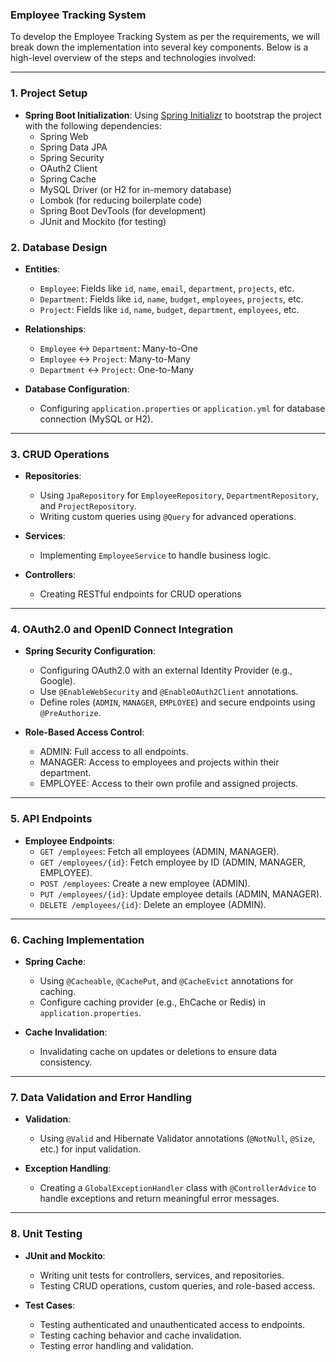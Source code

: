 ### Employee Tracking System
To develop the Employee Tracking System as per the requirements, we will break down the implementation into several key components. Below is a high-level overview of the steps and technologies involved:

---

### **1. Project Setup**
- **Spring Boot Initialization**: Using [Spring Initializr](https://start.spring.io/) to bootstrap the project with the following dependencies:
  - Spring Web
  - Spring Data JPA
  - Spring Security
  - OAuth2 Client
  - Spring Cache
  - MySQL Driver (or H2 for in-memory database)
  - Lombok (for reducing boilerplate code)
  - Spring Boot DevTools (for development)
  - JUnit and Mockito (for testing)

### **2. Database Design**
- **Entities**:
  - `Employee`: Fields like `id`, `name`, `email`, `department`, `projects`, etc.
  - `Department`: Fields like `id`, `name`, `budget`, `employees`, `projects`, etc.
  - `Project`: Fields like `id`, `name`, `budget`, `department`, `employees`, etc.

- **Relationships**:
  - `Employee` ↔ `Department`: Many-to-One
  - `Employee` ↔ `Project`: Many-to-Many
  - `Department` ↔ `Project`: One-to-Many

- **Database Configuration**:
  - Configuring `application.properties` or `application.yml` for database connection (MySQL or H2).

---

### **3. CRUD Operations**
- **Repositories**:
  - Using `JpaRepository` for `EmployeeRepository`, `DepartmentRepository`, and `ProjectRepository`.
  - Writing custom queries using `@Query` for advanced operations.

- **Services**:
  - Implementing `EmployeeService` to handle business logic.

- **Controllers**:
  - Creating RESTful endpoints for CRUD operations
   

---

### **4. OAuth2.0 and OpenID Connect Integration**
- **Spring Security Configuration**:
  - Configuring OAuth2.0 with an external Identity Provider (e.g., Google).
  - Use `@EnableWebSecurity` and `@EnableOAuth2Client` annotations.
  - Define roles (`ADMIN`, `MANAGER`, `EMPLOYEE`) and secure endpoints using `@PreAuthorize`.

- **Role-Based Access Control**:
  - ADMIN: Full access to all endpoints.
  - MANAGER: Access to employees and projects within their department.
  - EMPLOYEE: Access to their own profile and assigned projects.

---

### **5. API Endpoints**
- **Employee Endpoints**:
  - `GET /employees`: Fetch all employees (ADMIN, MANAGER).
  - `GET /employees/{id}`: Fetch employee by ID (ADMIN, MANAGER, EMPLOYEE).
  - `POST /employees`: Create a new employee (ADMIN).
  - `PUT /employees/{id}`: Update employee details (ADMIN, MANAGER).
  - `DELETE /employees/{id}`: Delete an employee (ADMIN).

---

### **6. Caching Implementation**
- **Spring Cache**:
  - Using `@Cacheable`, `@CachePut`, and `@CacheEvict` annotations for caching.
  - Configure caching provider (e.g., EhCache or Redis) in `application.properties`.

- **Cache Invalidation**:
  - Invalidating cache on updates or deletions to ensure data consistency.

---

### **7. Data Validation and Error Handling**
- **Validation**:
  - Using `@Valid` and Hibernate Validator annotations (`@NotNull`, `@Size`, etc.) for input validation.

- **Exception Handling**:
  - Creating a `GlobalExceptionHandler` class with `@ControllerAdvice` to handle exceptions and return meaningful error messages.

---

### **8. Unit Testing**
- **JUnit and Mockito**:
  - Writing unit tests for controllers, services, and repositories.
  - Testing CRUD operations, custom queries, and role-based access.

- **Test Cases**:
  - Testing authenticated and unauthenticated access to endpoints.
  - Testing caching behavior and cache invalidation.
  - Testing error handling and validation.




